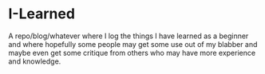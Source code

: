# I-Learned
A repo/blog/whatever where I log the things I have learned as a beginner and where hopefully some people may get some use out of my blabber and maybe even get some critique from others who may have more experience and knowledge.
